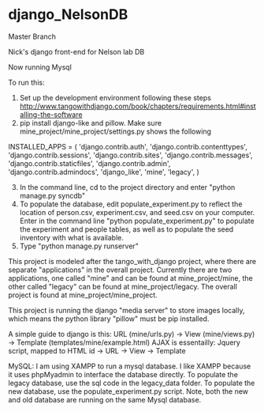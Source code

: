 django_NelsonDB
===============
Master Branch

Nick's django front-end for Nelson lab DB

Now running Mysql

To run this:

1. Set up the development environment following these steps http://www.tangowithdjango.com/book/chapters/requirements.html#installing-the-software
2. pip install django-like and pillow. Make sure mine_project/mine_project/settings.py shows the following

INSTALLED_APPS = (
    'django.contrib.auth',
    'django.contrib.contenttypes',
    'django.contrib.sessions',
    'django.contrib.sites',
    'django.contrib.messages',
    'django.contrib.staticfiles',
    'django.contrib.admin',
    'django.contrib.admindocs',
	'django_like',
	'mine',
  	'legacy',
)

3. In the command line, cd to the project directory and enter "python manage.py syncdb"
4. To populate the database, edit populate_experiment.py to reflect the location of person.csv, experiment.csv, and seed.csv on your computer. Enter in the command line "python populate_experiment.py" to populate the experiment and people tables, as well as to populate the seed inventory with what is available. 
5. Type "python manage.py runserver" 

This project is modeled after the tango_with_django project, where there are separate "applications" in the overall project.
Currently there are two applications, one called "mine" and can be found at mine_project/mine, the other called "legacy" can be found at mine_project/legacy.
The overall project is found at mine_project/mine_project.

This project is running the django "media server" to store images locally, which means the python library "pillow" must be pip installed.

A simple guide to django is this: 
URL (mine/urls.py) -> View (mine/views.py) -> Template (templates/mine/example.html)
AJAX is essentailly: Jquery script, mapped to HTML id -> URL -> View -> Template


MySQL:
I am using XAMPP to run a mysql database. I like XAMPP because it uses phpMyadmin to interface the database directly. 
To populate the legacy database, use the sql code in the legacy_data folder.
To populate the new database, use the populate_experiment.py script.
Note, both the new and old database are running on the same Mysql database. 
